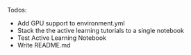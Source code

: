 Todos:
- Add GPU support to environment.yml
- Stack the the active learning tutorials to a single notebook
- Test Active Learning Notebook
- Write README.md
